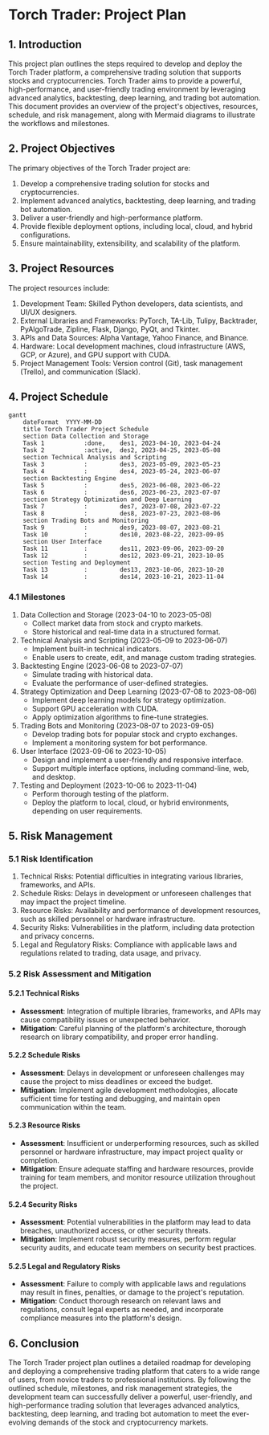# **Torch Trader: Project Plan**


## **1. Introduction**

This project plan outlines the steps required to develop and deploy the Torch Trader platform, a comprehensive trading solution that supports stocks and cryptocurrencies. Torch Trader aims to provide a powerful, high-performance, and user-friendly trading environment by leveraging advanced analytics, backtesting, deep learning, and trading bot automation. This document provides an overview of the project's objectives, resources, schedule, and risk management, along with Mermaid diagrams to illustrate the workflows and milestones.


## **2. Project Objectives**

The primary objectives of the Torch Trader project are:



1. Develop a comprehensive trading solution for stocks and cryptocurrencies.
2. Implement advanced analytics, backtesting, deep learning, and trading bot automation.
3. Deliver a user-friendly and high-performance platform.
4. Provide flexible deployment options, including local, cloud, and hybrid configurations.
5. Ensure maintainability, extensibility, and scalability of the platform.


## **3. Project Resources**

The project resources include:



1. Development Team: Skilled Python developers, data scientists, and UI/UX designers.
2. External Libraries and Frameworks: PyTorch, TA-Lib, Tulipy, Backtrader, PyAlgoTrade, Zipline, Flask, Django, PyQt, and Tkinter.
3. APIs and Data Sources: Alpha Vantage, Yahoo Finance, and Binance.
4. Hardware: Local development machines, cloud infrastructure (AWS, GCP, or Azure), and GPU support with CUDA.
5. Project Management Tools: Version control (Git), task management (Trello), and communication (Slack).


## **4. Project Schedule**


```mermaid
gantt
    dateFormat  YYYY-MM-DD
    title Torch Trader Project Schedule
    section Data Collection and Storage
    Task 1           :done,    des1, 2023-04-10, 2023-04-24
    Task 2           :active,  des2, 2023-04-25, 2023-05-08
    section Technical Analysis and Scripting
    Task 3           :         des3, 2023-05-09, 2023-05-23
    Task 4           :         des4, 2023-05-24, 2023-06-07
    section Backtesting Engine
    Task 5           :         des5, 2023-06-08, 2023-06-22
    Task 6           :         des6, 2023-06-23, 2023-07-07
    section Strategy Optimization and Deep Learning
    Task 7           :         des7, 2023-07-08, 2023-07-22
    Task 8           :         des8, 2023-07-23, 2023-08-06
    section Trading Bots and Monitoring
    Task 9           :         des9, 2023-08-07, 2023-08-21
    Task 10          :         des10, 2023-08-22, 2023-09-05
    section User Interface
    Task 11          :         des11, 2023-09-06, 2023-09-20
    Task 12          :         des12, 2023-09-21, 2023-10-05
    section Testing and Deployment
    Task 13          :         des13, 2023-10-06, 2023-10-20
    Task 14          :         des14, 2023-10-21, 2023-11-04
```



### **4.1 Milestones**



1. Data Collection and Storage (2023-04-10 to 2023-05-08)
    * Collect market data from stock and crypto markets.
    * Store historical and real-time data in a structured format.
2. Technical Analysis and Scripting (2023-05-09 to 2023-06-07)
    * Implement built-in technical indicators.
    * Enable users to create, edit, and manage custom trading strategies.
3. Backtesting Engine (2023-06-08 to 2023-07-07)
    * Simulate trading with historical data.
    * Evaluate the performance of user-defined strategies.
4. Strategy Optimization and Deep Learning (2023-07-08 to 2023-08-06)
    * Implement deep learning models for strategy optimization.
    * Support GPU acceleration with CUDA.
    * Apply optimization algorithms to fine-tune strategies.
5. Trading Bots and Monitoring (2023-08-07 to 2023-09-05)
    * Develop trading bots for popular stock and crypto exchanges.
    * Implement a monitoring system for bot performance.
6. User Interface (2023-09-06 to 2023-10-05)
    * Design and implement a user-friendly and responsive interface.
    * Support multiple interface options, including command-line, web, and desktop.
7. Testing and Deployment (2023-10-06 to 2023-11-04)
    * Perform thorough testing of the platform.
    * Deploy the platform to local, cloud, or hybrid environments, depending on user requirements.


## **5. Risk Management**


### **5.1 Risk Identification**



1. Technical Risks: Potential difficulties in integrating various libraries, frameworks, and APIs.
2. Schedule Risks: Delays in development or unforeseen challenges that may impact the project timeline.
3. Resource Risks: Availability and performance of development resources, such as skilled personnel or hardware infrastructure.
4. Security Risks: Vulnerabilities in the platform, including data protection and privacy concerns.
5. Legal and Regulatory Risks: Compliance with applicable laws and regulations related to trading, data usage, and privacy.


### **5.2 Risk Assessment and Mitigation**


#### **5.2.1 Technical Risks**



* **Assessment**: Integration of multiple libraries, frameworks, and APIs may cause compatibility issues or unexpected behavior.
* **Mitigation**: Careful planning of the platform's architecture, thorough research on library compatibility, and proper error handling.


#### **5.2.2 Schedule Risks**



* **Assessment**: Delays in development or unforeseen challenges may cause the project to miss deadlines or exceed the budget.
* **Mitigation**: Implement agile development methodologies, allocate sufficient time for testing and debugging, and maintain open communication within the team.


#### **5.2.3 Resource Risks**



* **Assessment**: Insufficient or underperforming resources, such as skilled personnel or hardware infrastructure, may impact project quality or completion.
* **Mitigation**: Ensure adequate staffing and hardware resources, provide training for team members, and monitor resource utilization throughout the project.


#### **5.2.4 Security Risks**



* **Assessment**: Potential vulnerabilities in the platform may lead to data breaches, unauthorized access, or other security threats.
* **Mitigation**: Implement robust security measures, perform regular security audits, and educate team members on security best practices.


#### **5.2.5 Legal and Regulatory Risks**



* **Assessment**: Failure to comply with applicable laws and regulations may result in fines, penalties, or damage to the project's reputation.
* **Mitigation**: Conduct thorough research on relevant laws and regulations, consult legal experts as needed, and incorporate compliance measures into the platform's design.


## **6. Conclusion**

The Torch Trader project plan outlines a detailed roadmap for developing and deploying a comprehensive trading platform that caters to a wide range of users, from novice traders to professional institutions. By following the outlined schedule, milestones, and risk management strategies, the development team can successfully deliver a powerful, user-friendly, and high-performance trading solution that leverages advanced analytics, backtesting, deep learning, and trading bot automation to meet the ever-evolving demands of the stock and cryptocurrency markets.
